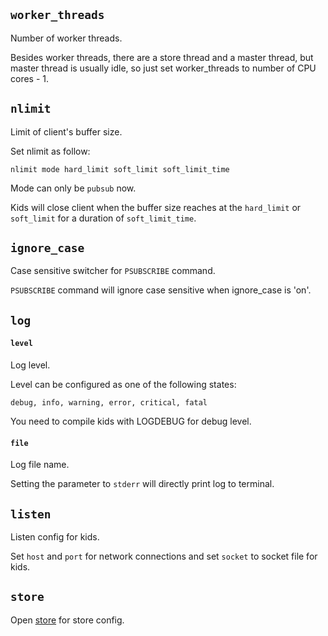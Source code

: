 ## `worker_threads`

Number of worker threads.

Besides worker threads, there are a store thread and a master thread, but master thread is usually idle, so just set worker_threads to number of CPU cores - 1.

## `nlimit`

Limit of client's buffer size.

Set nlimit as follow:

    nlimit mode hard_limit soft_limit soft_limit_time

Mode can only be `pubsub` now.

Kids will close client when the buffer size reaches at the `hard_limit` or `soft_limit` for a duration of `soft_limit_time`.

## `ignore_case`

Case sensitive switcher for `PSUBSCRIBE` command.

`PSUBSCRIBE` command will ignore case sensitive when ignore_case is 'on'.


## `log`

#### `level`  
Log level.

Level can be configured as one of the following states:

    debug, info, warning, error, critical, fatal

You need to compile kids with LOGDEBUG for debug level.

#### `file`  
Log file name.

Setting the parameter to `stderr` will directly print log to terminal.

## `listen`

Listen config for kids.

Set `host` and `port` for network connections and set `socket` to socket file for kids.

## `store`

Open [store](./store.md) for store config.
